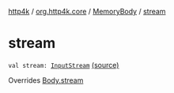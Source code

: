 [http4k](../../index.md) / [org.http4k.core](../index.md) / [MemoryBody](index.md) / [stream](./stream.md)

# stream

`val stream: `[`InputStream`](http://docs.oracle.com/javase/6/docs/api/java/io/InputStream.html) [(source)](https://github.com/http4k/http4k/blob/master/http4k-core/src/main/kotlin/org/http4k/core/http.kt#L46)

Overrides [Body.stream](../-body/stream.md)

